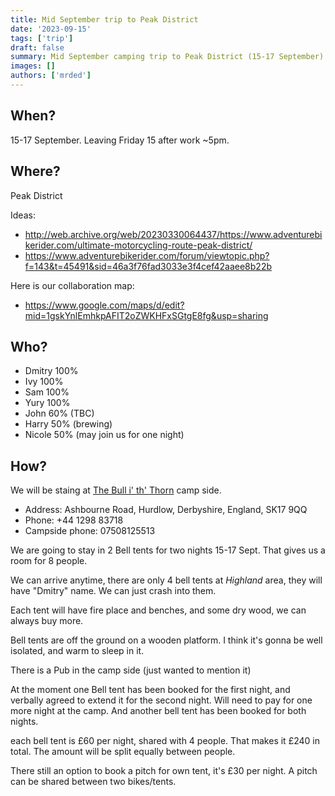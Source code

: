 ```yaml
---
title: Mid September trip to Peak District
date: '2023-09-15'
tags: ['trip']
draft: false 
summary: Mid September camping trip to Peak District (15-17 September)
images: []
authors: ['mrded']
---
```

## When? 

15-17 September. Leaving Friday 15 after work ~5pm.

## Where?

Peak District

Ideas:
- http://web.archive.org/web/20230330064437/https://www.adventurebikerider.com/ultimate-motorcycling-route-peak-district/
- https://www.adventurebikerider.com/forum/viewtopic.php?f=143&t=45491&sid=46a3f76fad3033e3f4cef42aaee8b22b

Here is our collaboration map:
- https://www.google.com/maps/d/edit?mid=1gskYnlEmhkpAFIT2oZWKHFxSGtgE8fg&usp=sharing

## Who?

- Dmitry 100%
- Ivy 100%
- Sam 100%
- Yury 100%
- John 60% (TBC)
- Harry 50% (brewing)
- Nicole 50% (may join us for one night)

## How?

We will be staing at [The Bull i' th' Thorn](https://www.pitchup.com/campsites/England/Central/Derbyshire/hurdlow/the-bull-i-thorn/) camp side.

- Address: Ashbourne Road, Hurdlow, Derbyshire, England, SK17 9QQ
- Phone: +44 1298 83718
- Campside phone: 07508125513

We are going to stay in 2 Bell tents for two nights 15-17 Sept.
That gives us a room for 8 people.

We can arrive anytime, there are only 4 bell tents at *Highland* area, they will have "Dmitry" name. We can just crash into them.

Each tent will have fire place and benches, and some dry wood, we can always buy more.

Bell tents are off the ground on a wooden platform. I think it's gonna be well isolated, and warm to sleep in it.

There is a Pub in the camp side (just wanted to mention it)

At the moment one Bell tent has been booked for the first night, and verbally agreed to extend it for the second night. Will need to pay for one more night at the camp.
And another bell tent has been booked for both nights.

each bell tent is £60 per night, shared with 4 people. That makes it £240 in total. The amount will be split equally between people.

There still an option to book a pitch for own tent, it's £30 per night. A pitch can be shared between two bikes/tents.
